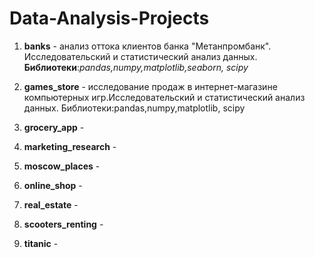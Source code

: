 # Data-Analysis-Projects

1. **banks** - анализ оттока клиентов банка "Метанпромбанк". Исследовательский и статистический анализ данных. **Библиотеки**:*pandas,numpy,matplotlib,seaborn, scipy*
   
2. **games_store** - исследование продаж в интернет-магазине компьютерных игр.Исследовательский и статистический анализ данных. Библиотеки:pandas,numpy,matplotlib, scipy
4. **grocery_app** - 
5. **marketing_research** - 
6. **moscow_places** - 
7. **online_shop** - 
8. **real_estate** -
9. **scooters_renting** - 
10. **titanic** -
